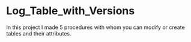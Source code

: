 # Log_Table_with_Versions
In this project I made 5 procedures with whom you can modify or create tables and their attributes.
